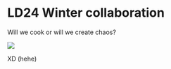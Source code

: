 <h1>LD24 Winter collaboration</h1>

<p>Will we cook or will we create chaos?</p>

<img src="https://media.tenor.com/-yL9BAwZDOcAAAAM/rat-michael-jackson.gif">

XD (hehe)
